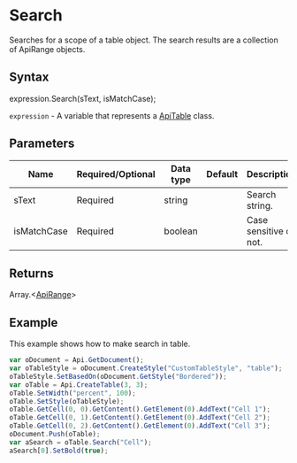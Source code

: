 # Search

Searches for a scope of a table object. The search results are a collection of ApiRange objects.

## Syntax

expression.Search(sText, isMatchCase);

`expression` - A variable that represents a [ApiTable](../ApiTable.md) class.

## Parameters

| **Name** | **Required/Optional** | **Data type** | **Default** | **Description** |
| ------------- | ------------- | ------------- | ------------- | ------------- |
| sText | Required | string |  | Search string. |
| isMatchCase | Required | boolean |  | Case sensitive or not. |

## Returns

Array.<[ApiRange](../../ApiRange/ApiRange.md)>

## Example

This example shows how to make search in table.

```javascript
var oDocument = Api.GetDocument();
var oTableStyle = oDocument.CreateStyle("CustomTableStyle", "table");
oTableStyle.SetBasedOn(oDocument.GetStyle("Bordered"));
var oTable = Api.CreateTable(3, 3);
oTable.SetWidth("percent", 100);
oTable.SetStyle(oTableStyle);
oTable.GetCell(0, 0).GetContent().GetElement(0).AddText("Cell 1");
oTable.GetCell(0, 1).GetContent().GetElement(0).AddText("Cell 2");
oTable.GetCell(0, 2).GetContent().GetElement(0).AddText("Cell 3");
oDocument.Push(oTable);
var aSearch = oTable.Search("Cell");
aSearch[0].SetBold(true);
```
